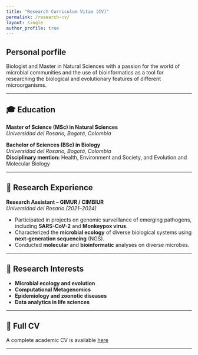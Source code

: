 ```yaml
---
title: "Research Curriculum Vitae (CV)"
permalink: /research-cv/
layout: single
author_profile: true
---
```


## Personal porfile

Biologist and Master in Natural Sciences with a passion for the world of microbial communities and the use of bioinformatics as a tool for researching the biological and evolutionary features of different microorganisms.

---

## 🎓 Education

**Master of Science (MSc) in Natural Sciences**  
*Universidad del Rosario, Bogotá, Colombia*

**Bachelor of Sciences (BSc) in Biology**  
*Universidad del Rosario, Bogotá, Colombia*  
**Disciplinary mention:** Health, Environment and Society, and Evolution and Molecular Biology

---

## 🧪 Research Experience

**Research Assistant – GIMUR / CIMBIUR**  
*Universidad del Rosario (2021–2024)*  
- Participated in projects on genomic surveillance of emerging pathogens, including **SARS-CoV-2** and **Monkeypox virus**.  
- Characterized the **microbial ecology** of diverse biological systems using **next-generation sequencing** (NGS).  
- Conducted **molecular** and **bioinformatic** analyses on diverse microbes.

---

## 🔬 Research Interests

- **Microbial ecology and evolution**  
- **Computational Metagenomics**  
- **Epidemiology and zoonotic diseases**  
- **Data analytics in life sciences**    

---

## 📄 Full CV

A complete academic CV is available <a href="/assets/files/CV_NLN.pdf" target="_blank">here</a>

---
